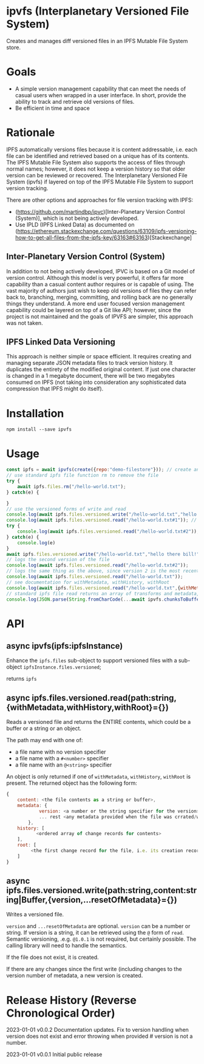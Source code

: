 # ipvfs (Interplanetary Versioned File System)
Creates and manages diff versioned files in an IPFS Mutable File System store.

# Goals

- A simple version management capability that can meet the needs of casual users when wrapped in a user interface. In short, provide the ability to track and retrieve old versions of files.
- Be efficient in time and space

# Rationale

IPFS automatically versions files because it is content addressable, i.e. each file can be identified and retrieved based on a unique has of its contents. The IPFS Mutable File System also supports the access of files through normal names; however, it does not keep a version history so that older version can be reviewed or recovered. The Interplanetary Versioned File System (ipvfs) if layered on top of the IPFS Mutable File System to support version tracking.

There are other options and approaches for file version tracking with IPFS:

- (https://github.com/martindbp/ipvc)[Inter-Planetary Version Control (System)], which is not being actively developed.
- Use IPLD (IPFS Linked Data) as documented on (https://ethereum.stackexchange.com/questions/63109/ipfs-versioning-how-to-get-all-files-from-the-ipfs-key/63163#63163)[Stackexchange]

## Inter-Planetary Version Control (System)

In addition to not being actively developed, IPVC is based on a Git model of version control. Although this model is very powerful, it offers far more capability than a casual content author requires or is capable of using. The vast majority of authors just wish to keep old versions of files they can refer back to, branching, merging, committing, and rolling back are no generally things they understand. A more end user focused version management capability could be layered on top of a Git like API; however, since the project is not maintained and the goals of IPVFS are simpler, this approach was not taken.

## IPFS Linked Data Versioning

This approach is neither simple or space efficient. It requires creating and managing separate JSON metadata files to track version history. It duplicates the entirety of the modified original content. If just one character is changed in a 1 megabyte document, there will be two megabytes consumed on IPFS (not taking into consideration any sophisticated data compression that IPFS might do itself).

# Installation

```
npm install --save ipvfs
```

# Usage

```javascript
const ipfs = await ipvfs(create({repo:"demo-filestore"})); // create an ipfs instance and enhance it to use ipvfs
// use standard ipfs file function rm to remove the file
try {
    await ipfs.files.rm("/hello-world.txt");
} catch(e) {

}
// use the versioned forms of write and read
console.log(await ipfs.files.versioned.write("/hello-world.txt","hello there jake!")); // returns undefined just like regular version
console.log(await ipfs.files.versioned.read("/hello-world.txt#1")); // unlike the regular version, returns the contents
try {
    console.log(await ipfs.files.versioned.read("/hello-world.txt#2")); // throws since there is no version 2
} catch(e) {
    console.log(e)
}
await ipfs.files.versioned.write("/hello-world.txt","hello there bill!");
// logs the second version of the file
console.log(await ipfs.files.versioned.read("/hello-world.txt#2"));
// logs the same thing as the above, since version 2 is the most recent
console.log(await ipfs.files.versioned.read("/hello-world.txt"));
// see documentation for withMetadata, withHistory, withRoot
console.log(await ipfs.files.versioned.read("/hello-world.txt",{withMetadata:true,withHistory:true,withRoot:true}));
// standard ipfs file read returns an array of transforms and metadata, the first item of which has a path (CID) of the original content
console.log(JSON.parse(String.fromCharCode(...await ipvfs.chunksToBuffer(all(ipfs.files.read("/hello-world.txt"))))));
```

# API

## async ipvfs(ipfs:ipfsInstance)

Enhance the `ipfs.files` sub-object to support versioned files with a sub-object  `ipfsInstance.files.versioned`;

returns `ipfs`

## async ipfs.files.versioned.read(path:string,{withMetadata,withHistory,withRoot}={})

Reads a versioned file and returns the ENTIRE contents, which could be a buffer or a string or an object.

The path may end with one of:

- a file name with no version specifier
- a file name with a `#<number>` specifier
- a file name with an `@<string>` specifier

An object is only returned if one of `withMetadata`, `withHistory`, `withRoot` is present. The returned object has the following form:

```javascript
{
    content: <the file contents as a string or buffer>,
    metadata: {
            version: <a number or the string specifier for the version>
            ... rest <any metadata provided when the file was crrated/written
        },
    history: [
           <ordered array of change records for contents>
    ],
    root: [
         <the first change record for the file, i.e. its creation record>   
    ]
}
```

## async ipfs.files.versioned.write(path:string,content:string|Buffer,{version,...resetOfMetadata}={})

Writes a versioned file.

`version` and `...resetOfMetadata` are optional. `version` can be a number or string. If version is a string, it can be retrieved using the `@` form of `read`. Semantic versioning, .e.g. `@1.0.1` is not required, but certainly possible. The calling library will need to handle the semantics.

If the file does not exist, it is created.

If there are any changes since the first write (including changes to the version number of metadata, a new version is created.


# Release History (Reverse Chronological Order)

2023-01-01 v0.0.2 Documentation updates. Fix to version handling when version does not exist and error throwing when provided # version is not a number.

2023-01-01 v0.0.1 Initial public release
